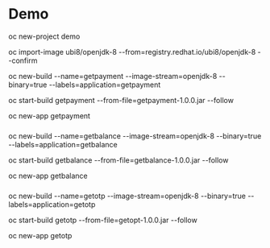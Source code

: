 # Demo

oc new-project demo

oc import-image ubi8/openjdk-8 --from=registry.redhat.io/ubi8/openjdk-8 --confirm

oc new-build --name=getpayment --image-stream=openjdk-8 --binary=true --labels=application=getpayment

oc start-build getpayment --from-file=getpayment-1.0.0.jar --follow

oc new-app getpayment

###
oc new-build --name=getbalance --image-stream=openjdk-8 --binary=true --labels=application=getbalance

oc start-build getbalance --from-file=getbalance-1.0.0.jar --follow

oc new-app getbalance

###
oc new-build --name=getotp --image-stream=openjdk-8 --binary=true --labels=application=getotp

oc start-build getotp --from-file=getopt-1.0.0.jar --follow

oc new-app getotp
